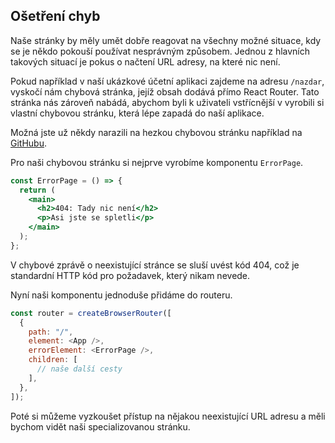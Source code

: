 ## Ošetření chyb

Naše stránky by měly umět dobře reagovat na všechny možné situace, kdy se je někdo pokouší používat nesprávným způsobem. Jednou z hlavních takových situací je pokus o načtení URL adresy, na které nic není.

Pokud například v naší ukázkové účetní aplikaci zajdeme na adresu `/nazdar`, vyskočí nám chybová stránka, jejíž obsah dodává přímo React Router. Tato stránka nás zároveň nabádá, abychom byli k uživateli vstřícnější v vyrobili si vlastní chybovou stránku, která lépe zapadá do naší aplikace.

Možná jste už někdy narazili na hezkou chybovou stránku například na [GitHubu](https://github.com/abrakadabra-treskyplesky).

Pro naši chybovou stránku si nejprve vyrobíme komponentu `ErrorPage`.

```jsx
const ErrorPage = () => {
  return (
    <main>
      <h2>404: Tady nic není</h2>
      <p>Asi jste se spletli</p>
    </main>
  );
};
```

V chybové zprávě o neexistující stránce se sluší uvést kód 404, což je standardní HTTP kód pro požadavek, který nikam nevede.

Nyní naši komponentu jednoduše přidáme do routeru.

```js
const router = createBrowserRouter([
  {
    path: "/",
    element: <App />,
    errorElement: <ErrorPage />,
    children: [
      // naše další cesty
    ],
  },
]);
```

Poté si můžeme vyzkoušet přístup na nějakou neexistující URL adresu a měli bychom vidět naši specializovanou stránku.
